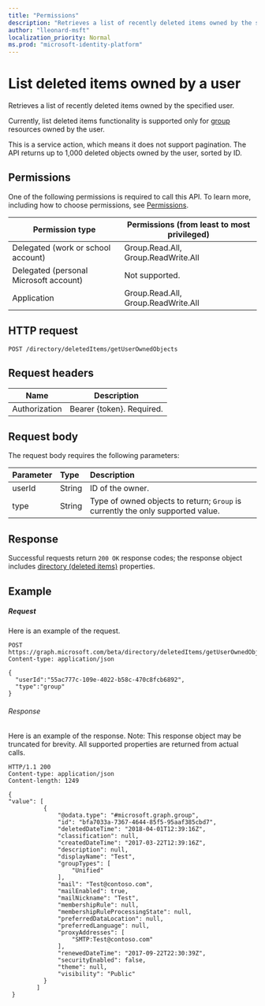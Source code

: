 ```yaml
---
title: "Permissions"
description: "Retrieves a list of recently deleted items owned by the specified user.  "
author: "lleonard-msft"
localization_priority: Normal
ms.prod: "microsoft-identity-platform"
---
```


# **List deleted items owned by a user**

Retrieves a list of recently deleted items owned by the specified user.  

Currently, list deleted items functionality is supported only for [group](../resources/group.md) resources owned by the user.

This is a service action, which means it does not support pagination.  The API returns up to 1,000 deleted objects owned by the user, sorted by ID.

## Permissions

One of the following permissions is required to call this API. To learn
more, including how to choose permissions, see
[Permissions](https://developer.microsoft.com/graph/docs/concepts/permissions_reference).

| Permission type | Permissions (from least to most privileged) |
| --- | --- |
| Delegated (work or school account) | Group.Read.All, Group.ReadWrite.All |
| Delegated (personal Microsoft account) |  Not supported. |
| Application | Group.Read.All, Group.ReadWrite.All  |

## HTTP request

``` http
POST /directory/deletedItems/getUserOwnedObjects
```

## Request headers

| Name          | Description               |
| ------------- | ------------------------- |
| Authorization | Bearer {token}. Required. |

## Request body

The request body requires the following parameters:

| Parameter    | Type |Description|
|:---------------|:--------|:----------|
|userId|String|ID of the owner.|
|type|String|Type of owned objects to return; `Group` is currently the only supported value.|


## Response

Successful requests return `200 OK` response codes; the response object includes [directory (deleted items)](../resources/directory.md) properties.

## Example

##### Request

Here is an example of the request.

``` http
POST https://graph.microsoft.com/beta/directory/deletedItems/getUserOwnedObjects
Content-type: application/json

{
  "userId":"55ac777c-109e-4022-b58c-470c8fcb6892",
  "type":"group"
}
```

###### Response

Here is an example of the response. Note: This response object may be truncated for brevity. All supported properties are returned
from actual calls.

``` http
HTTP/1.1 200
Content-type: application/json
Content-length: 1249

{
"value": [
          {
              "@odata.type": "#microsoft.graph.group",
              "id": "bfa7033a-7367-4644-85f5-95aaf385cbd7",
              "deletedDateTime": "2018-04-01T12:39:16Z",
              "classification": null,
              "createdDateTime": "2017-03-22T12:39:16Z",
              "description": null,
              "displayName": "Test",
              "groupTypes": [
                  "Unified"
              ],
              "mail": "Test@contoso.com",
              "mailEnabled": true,
              "mailNickname": "Test",
              "membershipRule": null,
              "membershipRuleProcessingState": null,
              "preferredDataLocation": null,
              "preferredLanguage": null,
              "proxyAddresses": [
                  "SMTP:Test@contoso.com"
              ],
              "renewedDateTime": "2017-09-22T22:30:39Z",
              "securityEnabled": false,
              "theme": null,
              "visibility": "Public"
          } 
        ]
 }
```


